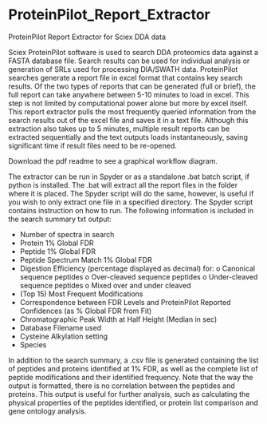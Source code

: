 # ProteinPilot_Report_Extractor
ProteinPilot Report Extractor for Sciex DDA data

Sciex ProteinPilot software is used to search DDA proteomics data against a FASTA database file. Search results can be used for individual analysis or generation of SRLs used for processing DIA/SWATH data.
ProteinPilot searches generate a report file in excel format that contains key search results. Of the two types of reports that can be generated (full or brief), the full report can take anywhere between 5-10 minutes to load in excel. This step is not limited by computational power alone but more by excel itself. 
This report extractor pulls the most frequently queried information from the search results out of the excel file and saves it in a text file. Although this extraction also takes up to 5 minutes, multiple result reports can be extracted sequentially and the text outputs loads instantaneously, saving significant time if result files need to be re-opened.

Download the pdf readme to see a graphical workflow diagram.

The extractor can be run in Spyder or as a standalone .bat batch script, if python is installed. The .bat will extract all the report files in the folder where it is placed. The Spyder script will do the same, however, is useful if you wish to only extract one file in a specified directory. The Spyder script contains instruction on how to run.
The following information is included in the search summary txt output:
-	Number of spectra in search
-	Protein 1% Global FDR
-	Peptide 1% Global FDR
-	Peptide Spectrum Match 1% Global FDR
-	Digestion Efficiency (percentage displayed as decimal) for:
o	Canonical sequence peptides
o	Over-cleaved sequence peptides
o	Under-cleaved sequence peptides
o	Mixed over and under cleaved
-	(Top 15) Most Frequent Modifications
-	Correspondence between FDR Levels and ProteinPilot Reported Confidences (as % Global FDR from Fit)
-	Chromatographic Peak Width at Half Height (Median in sec)
-	Database Filename used
-	Cysteine Alkylation setting
-	Species

In addition to the search summary, a .csv file is generated containing the list of peptides and proteins identified at 1% FDR, as well as the complete list of peptide modifications and their identified frequency. Note that the way the output is formatted, there is no correlation between the peptides and proteins. This output is useful for further analysis, such as calculating the physical properties of the peptides identified, or protein list comparison and gene ontology analysis.
